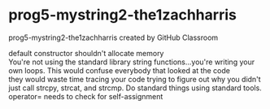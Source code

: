 # prog5-mystring2-the1zachharris
prog5-mystring2-the1zachharris created by GitHub Classroom  

default constructor shouldn't allocate memory  
You're not using the standard library string functions...you're writing your own loops. This would confuse everybody that looked at the code  
they would waste time tracing your code trying to figure out why you didn't just call strcpy, strcat, and strcmp. Do standard things using standard tools.  
operator= needs to check for self-assignment  
